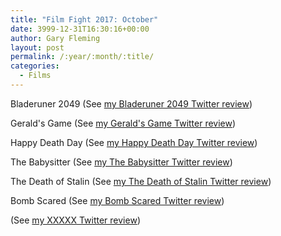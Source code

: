 ```yaml
---
title: "Film Fight 2017: October"
date: 3999-12-31T16:30:16+00:00
author: Gary Fleming
layout: post
permalink: /:year/:month/:title/
categories:
  - Films
---
```


Bladeruner 2049 (See [my Bladeruner 2049 Twitter review](https://twitter.com/garyfleming/status/918154431446880257))

Gerald's Game (See [my Gerald's Game Twitter review](https://twitter.com/garyfleming/status/922456275161698306))

Happy Death Day (See [my Happy Death Day Twitter review](https://twitter.com/garyfleming/status/922456878839468033))

The Babysitter (See [my The Babysitter Twitter review](https://twitter.com/garyfleming/status/922457155491508224))

The Death of Stalin (See [my The Death of Stalin Twitter review](https://twitter.com/garyfleming/status/923615688618627072))

Bomb Scared (See [my Bomb Scared Twitter review](https://twitter.com/garyfleming/status/923616009910702081))

(See [my XXXXX Twitter review]())
